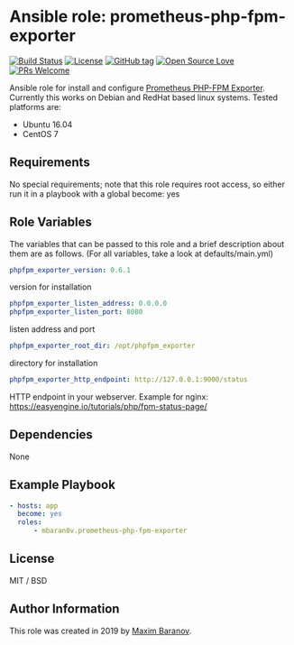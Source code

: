 # Ansible role: prometheus-php-fpm-exporter

[![Build Status](https://travis-ci.com/mbaran0v/ansible-role-prometheus-php-fpm-exporter.svg?branch=master)](https://travis-ci.com/mbaran0v/ansible-role-prometheus-php-fpm-exporter) [![License](https://img.shields.io/badge/license-MIT%20License-brightgreen.svg)](https://opensource.org/licenses/MIT) [![GitHub tag](https://img.shields.io/github/tag/mbaran0v/ansible-role-prometheus-nginxlog-exporter.svg)](https://github.com/mbaran0v/ansible-role-prometheus-php-fpm-exporter/tags/) [![Open Source Love](https://badges.frapsoft.com/os/v1/open-source.svg?v=103)](https://github.com/ellerbrock/open-source-badges/) [![PRs Welcome](https://img.shields.io/badge/PRs-welcome-brightgreen.svg?style=flat-square)](http://makeapullrequest.com)

Ansible role for install and configure [Prometheus PHP-FPM Exporter](https://github.com/bakins/php-fpm-exporter). Currently this works on Debian and RedHat based linux systems. Tested platforms are:

* Ubuntu 16.04
* CentOS 7

Requirements
------------

No special requirements; note that this role requires root access, so either run it in a playbook with a global become: yes

Role Variables
--------------

The variables that can be passed to this role and a brief description about them are as follows. (For all variables, take a look at defaults/main.yml)

```yaml
phpfpm_exporter_version: 0.6.1
```
version for installation

```yaml
phpfpm_exporter_listen_address: 0.0.0.0
phpfpm_exporter_listen_port: 8080
```
listen address and port

```yaml
phpfpm_exporter_root_dir: /opt/phpfpm_exporter
```
directory for installation

```yaml
phpfpm_exporter_http_endpoint: http://127.0.0.1:9000/status
```
HTTP endpoint in your webserver. Example for nginx: https://easyengine.io/tutorials/php/fpm-status-page/


Dependencies
------------

None

Example Playbook
----------------

```yaml
- hosts: app
  become: yes
  roles:
      - mbaran0v.prometheus-php-fpm-exporter
```

License
-------

MIT / BSD

Author Information
------------------

This role was created in 2019 by [Maxim Baranov](https://github.com/mbaran0v).
